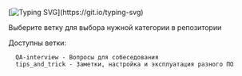 [![Typing SVG](https://readme-typing-svg.herokuapp.com?color=%2336BCF7&lines=Привет,+друг.)](https://git.io/typing-svg)


Выберите ветку для выбора нужной категории в репозитории

Доступны ветки: 

      QA-interview - Вопросы для собеседования
      tips_and_trick - Заметки, настройка и эксплуатация разного ПО
